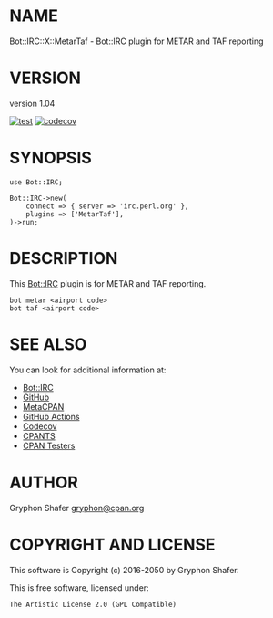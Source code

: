 # NAME

Bot::IRC::X::MetarTaf - Bot::IRC plugin for METAR and TAF reporting

# VERSION

version 1.04

[![test](https://github.com/gryphonshafer/Bot-IRC-X-MetarTaf/workflows/test/badge.svg)](https://github.com/gryphonshafer/Bot-IRC-X-MetarTaf/actions?query=workflow%3Atest)
[![codecov](https://codecov.io/gh/gryphonshafer/Bot-IRC-X-MetarTaf/graph/badge.svg)](https://codecov.io/gh/gryphonshafer/Bot-IRC-X-MetarTaf)

# SYNOPSIS

    use Bot::IRC;

    Bot::IRC->new(
        connect => { server => 'irc.perl.org' },
        plugins => ['MetarTaf'],
    )->run;

# DESCRIPTION

This [Bot::IRC](https://metacpan.org/pod/Bot%3A%3AIRC) plugin is for METAR and TAF reporting.

    bot metar <airport code>
    bot taf <airport code>

# SEE ALSO

You can look for additional information at:

- [Bot::IRC](https://metacpan.org/pod/Bot%3A%3AIRC)
- [GitHub](https://github.com/gryphonshafer/Bot-IRC-X-MetarTaf)
- [MetaCPAN](https://metacpan.org/pod/Bot::IRC::X::MetarTaf)
- [GitHub Actions](https://github.com/gryphonshafer/Bot-IRC-X-MetarTaf/actions)
- [Codecov](https://codecov.io/gh/gryphonshafer/Bot-IRC-X-MetarTaf)
- [CPANTS](http://cpants.cpanauthors.org/dist/Bot-IRC-X-MetarTaf)
- [CPAN Testers](http://www.cpantesters.org/distro/T/Bot-IRC-X-MetarTaf.html)

# AUTHOR

Gryphon Shafer <gryphon@cpan.org>

# COPYRIGHT AND LICENSE

This software is Copyright (c) 2016-2050 by Gryphon Shafer.

This is free software, licensed under:

    The Artistic License 2.0 (GPL Compatible)
